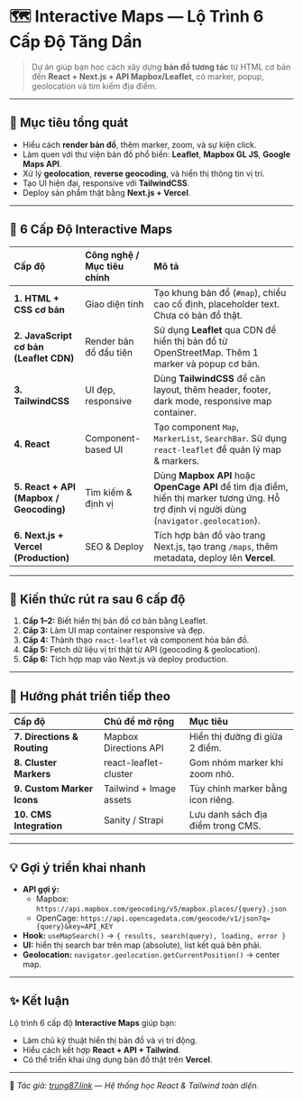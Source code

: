 # 🗺️ Interactive Maps — Lộ Trình 6 Cấp Độ Tăng Dần

> Dự án giúp bạn học cách xây dựng **bản đồ tương tác** từ HTML cơ bản đến **React + Next.js + API Mapbox/Leaflet**, có marker, popup, geolocation và tìm kiếm địa điểm.

---

## 🎯 Mục tiêu tổng quát

- Hiểu cách **render bản đồ**, thêm marker, zoom, và sự kiện click.
- Làm quen với thư viện bản đồ phổ biến: **Leaflet**, **Mapbox GL JS**, **Google Maps API**.
- Xử lý **geolocation**, **reverse geocoding**, và hiển thị thông tin vị trí.
- Tạo UI hiện đại, responsive với **TailwindCSS**.
- Deploy sản phẩm thật bằng **Next.js + Vercel**.

---

## 🧩 6 Cấp Độ Interactive Maps

| Cấp độ                                  | Công nghệ / Mục tiêu chính | Mô tả                                                                                                                                      |
| :-------------------------------------- | :------------------------- | :----------------------------------------------------------------------------------------------------------------------------------------- |
| **1. HTML + CSS cơ bản**                | Giao diện tĩnh             | Tạo khung bản đồ (`#map`), chiều cao cố định, placeholder text. Chưa có bản đồ thật.                                                       |
| **2. JavaScript cơ bản (Leaflet CDN)**  | Render bản đồ đầu tiên     | Sử dụng **Leaflet** qua CDN để hiển thị bản đồ từ OpenStreetMap. Thêm 1 marker và popup cơ bản.                                            |
| **3. TailwindCSS**                      | UI đẹp, responsive         | Dùng **TailwindCSS** để căn layout, thêm header, footer, dark mode, responsive map container.                                              |
| **4. React**                            | Component-based UI         | Tạo component `Map`, `MarkerList`, `SearchBar`. Sử dụng `react-leaflet` để quản lý map & markers.                                          |
| **5. React + API (Mapbox / Geocoding)** | Tìm kiếm & định vị         | Dùng **Mapbox API** hoặc **OpenCage API** để tìm địa điểm, hiển thị marker tương ứng. Hỗ trợ định vị người dùng (`navigator.geolocation`). |
| **6. Next.js + Vercel (Production)**    | SEO & Deploy               | Tích hợp bản đồ vào trang Next.js, tạo trang `/maps`, thêm metadata, deploy lên **Vercel**.                                                |

---

## 🧠 Kiến thức rút ra sau 6 cấp độ

1. **Cấp 1–2:** Biết hiển thị bản đồ cơ bản bằng Leaflet.
2. **Cấp 3:** Làm UI map container responsive và đẹp.
3. **Cấp 4:** Thành thạo `react-leaflet` và component hóa bản đồ.
4. **Cấp 5:** Fetch dữ liệu vị trí thật từ API (geocoding & geolocation).
5. **Cấp 6:** Tích hợp map vào Next.js và deploy production.

---

## 🚀 Hướng phát triển tiếp theo

| Cấp độ                      | Chủ đề mở rộng          | Mục tiêu                          |
| :-------------------------- | :---------------------- | :-------------------------------- |
| **7. Directions & Routing** | Mapbox Directions API   | Hiển thị đường đi giữa 2 điểm.    |
| **8. Cluster Markers**      | react-leaflet-cluster   | Gom nhóm marker khi zoom nhỏ.     |
| **9. Custom Marker Icons**  | Tailwind + Image assets | Tùy chỉnh marker bằng icon riêng. |
| **10. CMS Integration**     | Sanity / Strapi         | Lưu danh sách địa điểm trong CMS. |

---

## 💡 Gợi ý triển khai nhanh

- **API gợi ý:**
  - Mapbox: `https://api.mapbox.com/geocoding/v5/mapbox.places/{query}.json`
  - OpenCage: `https://api.opencagedata.com/geocode/v1/json?q={query}&key=API_KEY`
- **Hook:** `useMapSearch()` → `{ results, search(query), loading, error }`
- **UI:** hiển thị search bar trên map (absolute), list kết quả bên phải.
- **Geolocation:** `navigator.geolocation.getCurrentPosition()` → center map.

---

## ✨ Kết luận

Lộ trình 6 cấp độ **Interactive Maps** giúp bạn:

- Làm chủ kỹ thuật hiển thị bản đồ và vị trí động.
- Hiểu cách kết hợp **React + API + Tailwind**.
- Có thể triển khai ứng dụng bản đồ thật trên **Vercel**.

---

📌 _Tác giả: [trung87.link](https://trung87.link) — Hệ thống học React & Tailwind toàn diện._
